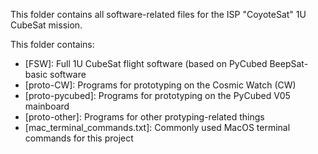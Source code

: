 This folder contains all software-related files for the ISP "CoyoteSat" 1U CubeSat mission.

This folder contains:
- [FSW]: Full 1U CubeSat flight software (based on PyCubed BeepSat-basic software
- [proto-CW]: Programs for prototyping on the Cosmic Watch (CW)
- [proto-pycubed]: Programs for prototyping on the PyCubed V05 mainboard
- [proto-other]: Programs for other protyping-related things
- [mac_terminal_commands.txt]: Commonly used MacOS terminal commands for this project

